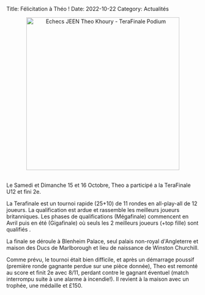 Title: Félicitation à Théo !
Date: 2022-10-22
Category: Actualités

<div align="center" >
    <img src="{static}/images/Jeen_echecs_theo_khoury_TeraFinale.jpeg" width="400" alt="Echecs JEEN Theo Khoury - TeraFinale Podium" />
</div>
<br />

Le Samedi et Dimanche 15 et 16 Octobre, Theo a participé a la TeraFinale U12 et fini 2e.

La Terafinale est un tournoi rapide (25+10) de 11 rondes en all-play-all de 12 joueurs. 
La qualification est ardue et rassemble les meilleurs joueurs britanniques. Les phases de qualifications (Mégafinale) 
commencent en Avril puis en été (Gigafinale) où seuls les 2 meilleurs joueurs (+top fille) sont qualifiés .

La finale se déroule à Blenheim Palace, seul palais non-royal d'Angleterre et maison des Ducs de Marlborough et lieu de naissance de Winston Churchill.

Comme prévu, le tournoi était bien difficile, et après un démarrage poussif (première ronde gagnante perdue sur une pièce donnée), 
Theo est remonté au score et finit 2e avec 8/11, perdant contre le gagnant éventuel (match interrompu suite à une alarme à incendie!).
Il revient à la maison avec un trophée, une médaille et £150.
